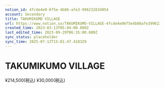 ```yaml
---
notion_id: 4fcde4e0-6f5e-4b86-afe3-996232034054
account: Secondary
title: TAKUMIKUMO VILLAGE
url: https://www.notion.so/TAKUMIKUMO-VILLAGE-4fcde4e06f5e4b86afe3996232034054
created_time: 2023-03-13T05:04:00.000Z
last_edited_time: 2023-09-29T06:35:00.000Z
sync_status: placeholder
sync_time: 2025-07-12T15:01:47.418329
---
```

# TAKUMIKUMO VILLAGE

¥214,500(税込)
¥30,000(税込)